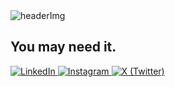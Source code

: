
<img src="https://github.com/saad-alagele/basic-Modren-Information-Website/blob/main/basic-Modren-Information-Website.png" alt="headerImg">
<h2> You may need it. </h2>
<!-- LinkedIn -->
<a href="https://www.linkedin.com/in/saad-alagele-645027267/" target="_blank">
  <img src="https://img.shields.io/badge/LinkedIn-0A66C2?style=for-the-badge&logo=linkedin&logoColor=white" alt="LinkedIn">
</a>

<!-- Instagram -->
<a href="[https://www.instagram.com/YOUR_USERNAME_HERE](https://www.instagram.com/saad.r_alagele)" target="_blank">
  <img src="https://img.shields.io/badge/Instagram-E4405F?style=for-the-badge&logo=instagram&logoColor=white" alt="Instagram">
</a>

<!-- X (Twitter سابقاً) -->
<a href="https://x.com/Saad_R_Alagele" target="_blank">
  <img src="https://img.shields.io/badge/X-000000?style=for-the-badge&logo=twitter&logoColor=white" alt="X (Twitter)">
</a>
